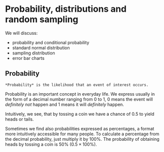 # Probability, distributions and random sampling

We will discuss:
- probability and conditional probability
- standard normal distribution
- sampling distribution
- error bar charts

## Probability

```Definition
*Probability* is the likelihood that an event of interest occurs.
```

Probability is an important concept in everyday life. We express usually in the form of a decimal number ranging from 0 to 1, 0 means the event will *definitely not* happen and 1 means it will *definitely* happen.

Intuitively, we see, that by tossing a coin we have a chance of 0.5 to yield heads or tails.

Sometimes we find also probabilities expressed as percentages, a format more intuitively accessible for many people. To calculate a percentage from the decimal probability, just multiply it by $100\%$. The probability of obtaining heads by tossing a coin is $50\%$ ($0.5 \times 100\%$).